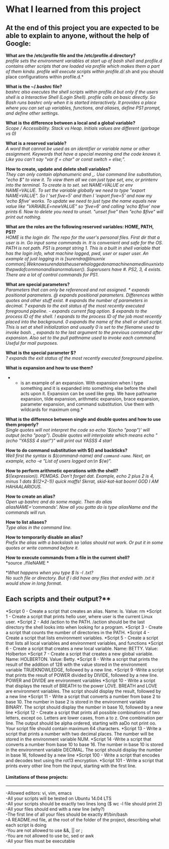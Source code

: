 # What I learned from this project  
At the end of this project you are expected to be able to explain to anyone, without the help of Google:  
---  


**What are the /etc/profile file and the /etc/profile.d directory?**  
*profile sets the environment variables at start up of bash shell and profile.d contains other scripts that are loaded via profile which makes them a part of them kinda. profile will execute scripts within profile.d/*.sh and you should place configurations within profile.d.*  

**What is the ~/.bashrc file?**  
*bashrc also executes the shell scripts within profile.d but only if the users shell is a Interactive Shell (Login Shell). profile calls on basic directly. So Bash runs bashrc only when it is started interactively. It provides a place where you can set up variables, functions, and aliases, define PS1 prompt, and define other settings.*  

**What is the difference between a local and a global variable?**  
*Scope / Accessibility. Stack vs Heap. Initials values are different (garbage vs 0)*  

**What is a reserved variable?**  
*A word that cannot be used as an identifier or variable name or other assignment. Keywords that have a special meaning and the code knows it. Like you can't say "var if = char" or const switch = else;".*  

**How to create, update and delete shell variables?**  
*They can only contain alphanumeric and _. Use command line substitution, "echo $<variableNAME>" to view it. To view them all we can just type set, env, or printenv into the terminal. To create is to set. set NAME=VALUE or env NAME=VALUE. To set the variable globally we need to type "export NAME=VALUE". So I 'set five=5' and then I 'export five=5' and now my 'echo $five' works. To update we need to just type the name equals new value like "VARIABLE=newVALUE" so 'five=6' and calling 'echo $five' now prints 6. Now to delete you need to unset. "unset five" then "echo $five" will print out nothing.*  

**What are the roles are the following reserved variables: HOME, PATH, PS1?**  
*HOME is the login dir. The repo for the user's personal files. First dir that a user is in. Go input some commands in. It is convenient and safe for the OS. PATH is not path. PS1 is prompt string 1. This is a built in shell variable that has the login info, what machine logged, pwd, user or super user. An example of just logging in is [surendra@linuxnix common]$. We know surenda is the user who logged on a machine named linuxnix to the pwd of common and is a normal user($). Superusers have #. PS2, 3, 4 exists. There are a lot of control commands for PS1.*  

**What are special parameters?**  
*Parameters that can only be referenced and not assigned. * expands positional parameters. @ expands positional parameters. Differences within quotes and other stuff exist. # expands the number of parameters in decimal. ? expands to the exit status of the most recently executed foreground pipeline. - expands current flag option. $ expands to the process ID of the shell. ! expands to the process ID of the job most recently placed into the background. 0 expands the name of the shell or shell script. This is set at shell initialization and usually 0 is set to the filename used to invoke bash. _ expands to the last argument to the previous command after expansion. Also set to the pull pathname used to invoke each command. Useful for mail purposes.*  

**What is the special parameter $?**  
*? expands the exit status of the most recently executed foreground pipeline.*  

**What is expansion and how to use them?**  
* * is an example of an expansion. With expansion when I type something and it is expanded into something else before the shell acts upon it. Expansion can be used like grep. We have pathname expansion, tilde expansion, arithmetic expansion, brace expansion, parameter expansion, and command substitution. Use them with wildcards for maximum omg.*  

**What is the difference between single and double quotes and how to use them properly?**  
*Single quotes will not interpret the code so echo '$(echo "poop")' will output (echo "poop"). Double quotes will interpolate which means echo "(echo "YASSS 4 star!")" will print out YASSS 4 star!*  

**How to do command substitution with $() and backticks?**  
*Well first the syntax is $(command-name) and `command-name`. Next, an example, echo -e "List of users logged on:\n $(w)".*  

**How to perform arithmetic operations with the shell?**  
*$((expression)). PEMDAS. Don't forget dat. Example, echo 2 plus 2 is 4, minus 1 dats $((2+2-1)) quick maffs! Skrrat, skid-kat-kat boom! GOD I AM HAHAALARIOUS.*  

**How to create an alias?**  
*Open up bashrc and do some magic. Then do alias aliasNAME='commands'. Now all you gotta do is type aliasName and the commands will run.*  

**How to list aliases?**  
*Type alias in the command line.*  

**How to temporarily disable an alias?**  
*Prefix the alias with a backslash so \alias should not work. Or put it in some quotes or write command before it.*  

**How to execute commands from a file in the current shell?**  
*source ./fileNAME *  

**What happens when you type $ ls -l *.txt?**  
*No such file or directory. But if i did have any files that ended with .txt it would show in long format.*  

## Each scripts and their output?**  
*Script 0 - Create a script that creates an alias. Name: ls. Value: rm
*Script 1 - Create a script that prints hello user, where user is the current Linux user.
*Script 2 - Add /action to the PATH. /action should be the last directory the shell looks into when looking for a program.
*Script 3 - Create a script that counts the number of directories in the PATH.
*Script 4 - Create a script that lists environment variables.
*Script 5 - Create a script that lists all local variables and environment variables, and functions
*Script 6 - Create a script that creates a new local variable. Name: BETTY. Value: Holberton
*Script 7 - Create a script that creates a new global variable. Name: HOLBERTON. Value: Betty.
*Script 8 -  Write a script that prints the result of the addition of 128 with the value stored in the environment variable TRUEKNOWLEDGE, followed by a new line.
*Script 9 -Write a script that prints the result of POWER divided by DIVIDE, followed by a new line. POWER and DIVIDE are environment variables
*Script 10 - Write a script that displays the result of BREATH to the power LOVE. BREATH and LOVE are environment variables. The script should display the result, followed by a new line
*Script 11 - Write a script that converts a number from base 2 to base 10. The number in base 2 is stored in the environment variable BINARY. The script should display the number in base 10, followed by a new line
*Script 12 - Create a script that prints all possible combinations of two letters, except oo. Letters are lower cases, from a to z. One combination per line. The output should be alpha ordered, starting with aaDo not print oo. Your script file should contain maximum 64 characters.
*Script 13 - Write a script that prints a number with two decimal places. The number will be stored in the environment variable NUM.
*Script 14 -Write a script that converts a number from base 10 to base 16. The number in base 10 is stored in the environment variable DECIMAL. The script should display the number in base 16, followed by a new line
*Script 100 - Write a script that encodes and decodes text using the rot13 encryption.
*Script 101 - Write a script that prints every other line from the input, starting with the first line.

#### Limitations of these projects:  
___

-Allowed editors: vi, vim, emacs  
-All your scripts will be tested on Ubuntu 14.04 LTS  
-All your scripts should be exactly two lines long ($ wc -l file should print 2)  
-All your files should end with a new line (why?)  
-The first line of all your files should be exactly #!/bin/bash  
-A README.md file, at the root of the folder of the project, describing what each script is doing  
-You are not allowed to use &&, || or ;  
-You are not allowed to use bc, sed or awk  
-All your files must be executable  

